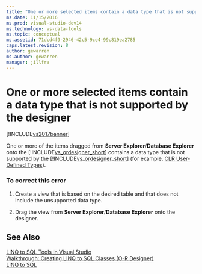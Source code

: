 ```yaml
---
title: "One or more selected items contain a data type that is not supported by the designer | Microsoft Docs"
ms.date: 11/15/2016
ms.prod: visual-studio-dev14
ms.technology: vs-data-tools
ms.topic: conceptual
ms.assetid: 71dcd4f9-2946-42c5-9ce4-99c819ea2785
caps.latest.revision: 8
author: gewarren
ms.author: gewarren
manager: jillfra
---
```

# One or more selected items contain a data type that is not supported by the designer
[!INCLUDE[vs2017banner](../includes/vs2017banner.md)]

One or more of the items dragged from **Server Explorer**/**Database Explorer** onto the [!INCLUDE[vs_ordesigner_short](../includes/vs-ordesigner-short-md.md)] contains a data type that is not supported by the [!INCLUDE[vs_ordesigner_short](../includes/vs-ordesigner-short-md.md)] (for example, [CLR User-Defined Types](http://msdn.microsoft.com/library/9f70e0b0-3a0d-4eb1-b914-07a5d0c167c2)).  
  
### To correct this error  
  
1.  Create a view that is based on the desired table and that does not include the unsupported data type.  
  
2.  Drag the view from **Server Explorer**/**Database Explorer** onto the designer.  
  
## See Also  
 [LINQ to SQL Tools in Visual Studio](../data-tools/linq-to-sql-tools-in-visual-studio2.md)   
 [Walkthrough: Creating LINQ to SQL Classes (O-R Designer)](http://msdn.microsoft.com/library/35aad4a4-2e8a-46e2-ae09-5fbfd333c233)   
 [LINQ to SQL](http://msdn.microsoft.com/library/73d13345-eece-471a-af40-4cc7a2f11655)
